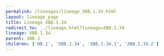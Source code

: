 ```yaml
---
permalink: /lineages/lineage_XBB.1.34.html
layout: lineage_page
title: Lineage XBB.1.34
redirect_to: ../lineage.html?lineage=XBB.1.34
lineage: XBB.1.34
parent: XBB.1
children: ['HB.1', 'XBB.1.34', 'XBB.1.34.1', 'XBB.1.34.2']
---
```

